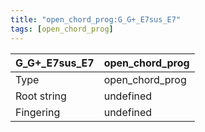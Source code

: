 ```yaml
---
title: "open_chord_prog:G_G+_E7sus_E7"
tags: [open_chord_prog]
---
```


|G_G+_E7sus_E7|open_chord_prog|
|---|---|
|Type|open_chord_prog|
|Root string|undefined|
|Fingering|undefined|

